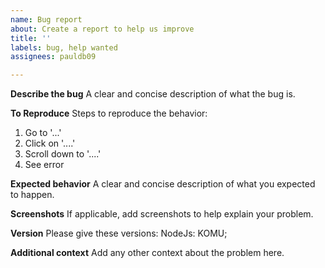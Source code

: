```yaml
---
name: Bug report
about: Create a report to help us improve
title: ''
labels: bug, help wanted
assignees: pauldb09

---
```


**Describe the bug**
A clear and concise description of what the bug is.

**To Reproduce**
Steps to reproduce the behavior:
1. Go to '...'
2. Click on '....'
3. Scroll down to '....'
4. See error

**Expected behavior**
A clear and concise description of what you expected to happen.

**Screenshots**
If applicable, add screenshots to help explain your problem.

**Version**
Please give these versions:
NodeJs:
KOMU;

**Additional context**
Add any other context about the problem here.
